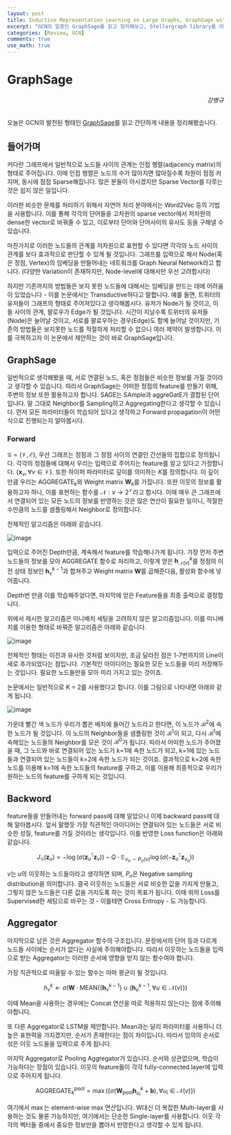 ```yaml
---
layout: post
title: Inductive Representation Learning on Large Graphs, GraphSage with Stellargraph
excerpt: "GCN의 일종인 GraphSage를 읽고 정리해보고, Stellargraph library를 이용해 간단한 예제를 학습시켜봤습니다."
categories: [Review, GCN]
comments: true
use_math: true
---
```


# GraphSage
<h6 align="right">강병규</h6>

오늘은 GCN의 발전된 형태인 [GraphSage](https://cs.stanford.edu/people/jure/pubs/graphsage-nips17.pdf)를 읽고 간단하게 내용을 정리해봤습니다.

## 들어가며

커다란 그래프에서 일반적으로 노드들 사이의 관계는 인접 행렬(adjacency matrix)의 형태로 주어집니다. 이때 인접 행렬은 노드의 수가 많아지면 많아질수록 차원이 점점 커지며, 동시에 점점 Sparse해집니다. 많은 분들이 아시겠지만 Sparse Vector를 다루는 것은 쉽지 않은 일입니다.

이러한 비슷한 문제를 처리하기 위해서 자연어 처리 분야에서는 Word2Vec 등의 기법을 사용합니다. 이를 통해 각각의 단어들을 고차원의 sparse vector에서 저차원의 dense한 vector로 바꿔줄 수 있고, 이로부터 단어와 단어사이의 유사도 등을 구해낼 수 있습니다.

마찬가지로 이러한 노드들의 관계를 저차원으로 표현할 수 있다면 각각의 노드 사이의 관계를 보다 효과적으로 판단할 수 있게 될 것입니다. 그래프를 입력으로 해서 Node(혹은 정점, Vertex)의 임베딩을 만들어내는 네트워크를 Graph Neural Network라고 합니다. (다양한 Variation이 존재하지만, Node-level에 대해서만 우선 고려합시다)

하지만 기존까지의 방법들은 보지 못한 노드들에 대해서는 임베딩을 만드는 데에 어려움이 있었습니다 - 이를 논문에서는 Transductive하다고 말합니다. 예를 들면, 트위터의 유저들이 그래프의 형태로 주어져있다고 생각해봅시다. 유저가 Node가 될 것이고, 이들 사이의 관계, 팔로우가 Edge가 될 것입니다. 시간이 지날수록 트위터의 유저들(Node)은 늘어날 것이고, 서로를 팔로우하는 경우(Edge)도 함께 늘어날 것이지만, 기존의 방법들은 보지못한 노드를 적절하게 처리할 수 없으니 여러 제약이 발생합니다. 이를 극복하고자 이 논문에서 제안하는 것이 바로 GraphSage입니다.

## GraphSage

일반적으로 생각해봤을 때, 서로 연결된 노드, 혹은 정점들은 비슷한 정보를 가질 것이라고 생각할 수 있습니다. 따라서 GraphSage는 어떠한 정점의 feature를 만들기 위해, 주변의 정보 또한 활용하고자 합니다. SAGE는 SAmple과 aggreGatE가 결합된 단어입니다. 말 그대로 Neighbor를 Sampling하고 Aggregating한다고 생각할 수 있습니다. 먼저 모든 파라미터들이 학습되어 있다고 생각하고 Forward propagation이 어떤 식으로 진행되는지 알아봅시다.

### Forward

$\mathcal{G} = \mathcal{(V, E)}$, 우선 그래프는 정점과 그 정점 사이의 연결인 간선들의 집합으로 정의됩니다. 각각의 정점들에 대해서 우리는 입력으로 주어지는 feature를 알고 있다고 가정합니다. $\{\mathbf{x}_v, \forall v \in \mathcal{V}\}$. 또한 하이퍼 파라미터로 깊이를 의미하는 $K$를 정의합니다. 이 깊이만큼 우리는 $\text{AGGREGATE}_k$와 Weight matrix $\mathbf{W}_k$를 가집니다. 또한 이웃의 정보를 활용하고자 하니, 이를 표현하는 함수를 $\mathcal{N} : v \to 2^\mathcal{V}$라고 합시다. 이때 매우 큰 그래프에서 연결되어 있는 모든 노드의 정보를 반영하는 것은 많은 연산이 필요한 일이니, 적절한 수만큼의 노드를 샘플링해서 Neighbor로 정의합니다. 

전체적인 알고리즘은 아래와 같습니다.

![image](https://user-images.githubusercontent.com/25279765/76822513-a7cd1b80-6854-11ea-9336-ea3133cd60f1.png)

입력으로 주어진 Depth만큼, 계속해서 feature를 학습해나가게 됩니다. 가장 먼저 주변 노드들의 정보를 모아 AGGREGATE 함수로 처리하고, 이렇게 얻은 $\mathbf{h}^k_{\mathcal{N}(v)}$를 정점의 이전 상태 정보인 $\mathbf{h}_v^{k-1}$과 합쳐주고 Weight matrix $\mathbf{W}$를 곱해준다음, 활성화 함수에 넣어줍니다.

Depth번 만큼 이를 학습해주었다면, 마지막에 얻은 Feature들을 최종 출력으로 결정합니다.

위에서 제시한 알고리즘은 미니배치 세팅을 고려하지 않은 알고리즘입니다. 이를 미니배치를 이용한 형태로 바꿔준 알고리즘은 아래와 같습니다.

![image](https://user-images.githubusercontent.com/25279765/76823398-77d34780-6857-11ea-88ab-e2cfa187b226.png)

전체적인 형태는 이전과 유사한 것처럼 보이지만, 조금 달라진 점은 1-7번까지의 Line이 새로 추가되었다는 점입니다. 기본적인 아이디어는 필요한 모든 노드들을 미리 저장해두는 것입니다. 필요한 노드들만을 모아 미리 가지고 있는 것이죠.

논문에서는 일반적으로 K = 2를 사용했다고 합니다. 이를 그림으로 나타내면 아래와 같게 됩니다.

![image](https://user-images.githubusercontent.com/25279765/76823847-bc131780-6858-11ea-956f-0daf94342329.png)

가운데 빨간 색 노드가 우리가 뽑은 배치에 들어간 노드라고 한다면, 이 노드가 $\mathcal{B}^2$에 속한 노드가 될 것입니다. 이 노드의 Neighbor들을 샘플링한 것이 $\mathcal{B}^1$이 되고, 다시 $\mathcal{B}^1$에 속해있는 노드들의 Neighbor를 모은 것이 $\mathcal{B}^0$가 됩니다. 따라서 어떠한 노드가 주어졌을 때, 그 노드와 바로 연결되어 있는 노드가 k=1에 속한 노드가 되고, k=1에 있는 노드들과 연결되어 있는 노드들이 k=2에 속한 노드가 되는 것이죠. 결과적으로 k=2에 속한 노드를 이용해 k=1에 속한 노드들의 feature를 구하고, 이를 이용해 최종적으로 우리가 원하는 노드의 feature를 구하게 되는 것입니다.

## Backword

feature들을 만들어내는 forward pass에 대해 알았으니 이제 backward pass에 대해 알아봅시다. 앞서 말했듯 가장 직관적인 아이디어는 연결되어 있는 노드들은 서로 비슷한 성질, feature를 가질 것이라는 생각입니다. 이를 반영한 Loss function은 아래와 같습니다.

$$J_\mathcal{G}(\mathbf{z}_u) = - \log(\sigma(\mathbf{z}_u^\intercal \mathbf{z}_v)) - Q \cdot \mathbb{E}_{v_n \sim P_n(v)}\log(\sigma(-\mathbf{z}_u^\intercal \mathbf{z}_{v_n}))$$

$v$는 $u$의 이웃하는 노드들이라고 생각하면 되며, $P_n$은 Negative sampling distribution을 의미합니다. 결국 이웃하는 노드들은 서로 비슷한 값을 가지게 만들고, 그렇지 않은 노드들은 다른 값을 가지도록 하는 것이 목표가 됩니다. 이때 위의 Loss를 Supervised한 세팅으로 바꾸는 것 - 이를테면 Cross Entropy - 도 가능합니다.

## Aggregator

마지막으로 남은 것은 Aggregator 함수의 구조입니다. 문장에서의 단어 등과 다르게 노드들 사이에는 순서가 없다는 사실에 주의해야합니다. 따라서 이웃하는 노드들을 입력으로 받는 Aggregator는 이러한 순서에 영향을 받지 않는 함수여야 합니다. 

가장 직관적으로 떠올릴 수 있는 함수는 아마 평균이 될 것입니다. 

$$h_v^k \gets \sigma(\mathbf{W} \cdot \text{MEAN}(\{\mathbf{h}_v^{k-1}\}  \cup \{\mathbf{h}^{k-1}_u, \forall u \in \mathcal{N}(v) \})$$

이때 Mean을 사용하는 경우에는 Concat 연산을 따로 적용하지 않는다는 점에 주의해야합니다. 

또 다른 Aggregator로 LSTM을 제안합니다. Mean과는 달리 파라미터를 사용하니 더 높은 표현력을 가지겠지만, 순서가 존재한다는 점이 차이입니다. 따라서 임의의 순서로 섞은 이웃 노드들을 입력으로 주게 됩니다.

마지막 Aggregator로 Pooling Aggregator가 있습니다. 순서와 상관없으며, 학습이 가능하다는 장점이 있습니다. 이웃의 feature들이 각각 fully-connected layer에 입력으로 주어지게 됩니다.

$$\text{AGGREGATE}_k^\text{pool} = \max( \{ \sigma(\mathbf{W}_\text{pool}\mathbf{h}^k_{u_i} + \mathbf{b}), \forall u_i \in \mathcal{N}(v) \})$$

여기에서 $\max$는 element-wise max 연산입니다. W대신 더 복잡한 Multi-layer를 사용하는 것도 물론 가능하지만, 여기에서는 단순한 Single-layer를 사용합니다. 이웃 각각의 벡터들 중에서 중요한 정보만을 뽑아서 반영한다고 생각할 수 있게 됩니다. 

